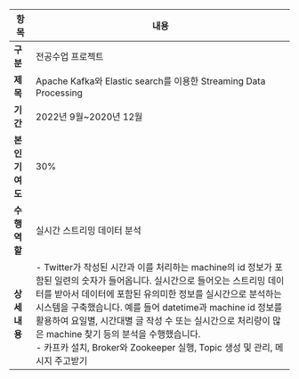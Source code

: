 
|항목|내용|
|------|---|
|**구분**|전공수업 프로젝트|
|**제목**|Apache Kafka와 Elastic search를 이용한 Streaming Data Processing|
|**기간**|2022년 9월~2020년 12월|
|**본인기여도**|30%|
|**수행역할**|실시간 스트리밍 데이터 분석|
|**상세내용**|- Twitter가 작성된 시간과 이를 처리하는 machine의 id 정보가 포함된 일련의 숫자가 들어옵니다. 실시간으로 들어오는 스트리밍 데이터를 받아서 데이터에 포함된 유의미한 정보를 실시간으로 분석하는 시스템을 구축했습니다. 예를 들어 datetime과 machine id 정보를 활용하여 요일별, 시간대별 글 작성 수 또는 실시간으로 처리량이 많은 machine 찾기 등의 분석을 수행했습니다. <br> - 카프카 설치, Broker와 Zookeeper 실행, Topic 생성 및 관리, 메시지 주고받기|
